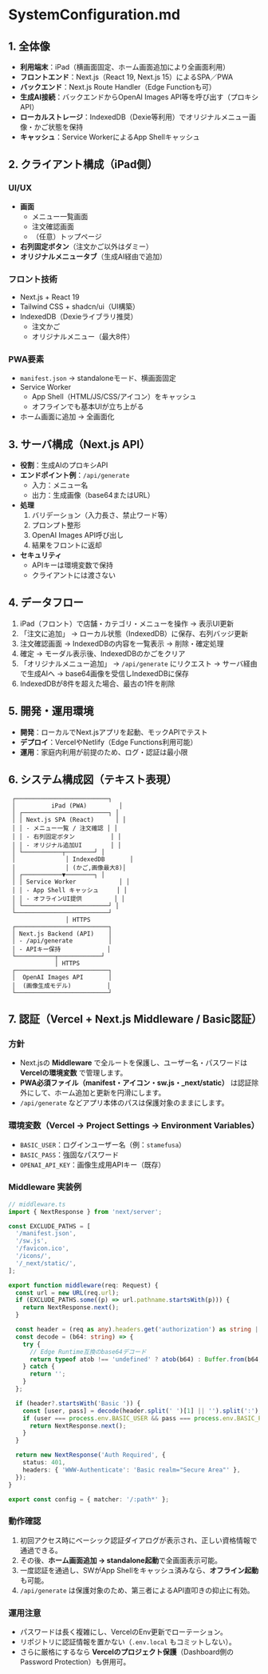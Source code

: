 # SystemConfiguration.md

## 1. 全体像
- **利用端末**：iPad（横画面固定、ホーム画面追加により全画面利用）  
- **フロントエンド**：Next.js（React 19, Next.js 15）によるSPA／PWA  
- **バックエンド**：Next.js Route Handler（Edge Functionも可）  
- **生成AI接続**：バックエンドからOpenAI Images API等を呼び出す（プロキシAPI）  
- **ローカルストレージ**：IndexedDB（Dexie等利用）でオリジナルメニュー画像・かご状態を保持  
- **キャッシュ**：Service WorkerによるApp Shellキャッシュ  

## 2. クライアント構成（iPad側）
### UI/UX
- **画面**
  - メニュー一覧画面
  - 注文確認画面
  - （任意）トップページ
- **右列固定ボタン**（注文かご以外はダミー）
- **オリジナルメニュータブ**（生成AI経由で追加）

### フロント技術
- Next.js + React 19
- Tailwind CSS + shadcn/ui（UI構築）
- IndexedDB（Dexieライブラリ推奨）  
  - 注文かご
  - オリジナルメニュー（最大8件）

### PWA要素
- `manifest.json` → standaloneモード、横画面固定
- Service Worker  
  - App Shell（HTML/JS/CSS/アイコン）をキャッシュ  
  - オフラインでも基本UIが立ち上がる  
- ホーム画面に追加 → 全画面化

## 3. サーバ構成（Next.js API）
- **役割**：生成AIのプロキシAPI
- **エンドポイント例**：`/api/generate`
  - 入力：メニュー名
  - 出力：生成画像（base64またはURL）
- **処理**  
  1. バリデーション（入力長さ、禁止ワード等）  
  2. プロンプト整形  
  3. OpenAI Images API呼び出し  
  4. 結果をフロントに返却  
- **セキュリティ**  
  - APIキーは環境変数で保持  
  - クライアントには渡さない  

## 4. データフロー
1. iPad（フロント）で店舗・カテゴリ・メニューを操作 → 表示UI更新  
2. 「注文に追加」 → ローカル状態（IndexedDB）に保存、右列バッジ更新  
3. 注文確認画面 → IndexedDBの内容を一覧表示 → 削除・確定処理  
4. 確定 → モーダル表示後、IndexedDBのかごをクリア  
5. 「オリジナルメニュー追加」 → `/api/generate` にリクエスト → サーバ経由で生成AIへ → base64画像を受信しIndexedDBに保存  
6. IndexedDBが8件を超えた場合、最古の1件を削除  

## 5. 開発・運用環境
- **開発**：ローカルでNext.jsアプリを起動、モックAPIでテスト  
- **デプロイ**：VercelやNetlify（Edge Functions利用可能）  
- **運用**：家庭内利用が前提のため、ログ・認証は最小限  

## 6. システム構成図（テキスト表現）

```
 ┌──────────────────────────┐
 │          iPad (PWA)         │
 │ ┌────────────────────────┐ │
 │ │ Next.js SPA (React)      │ │
 │ │ - メニュー一覧 / 注文確認 │ │
 │ │ - 右列固定ボタン          │ │
 │ │ - オリジナル追加UI        │ │
 │ └───────────┬────────┘ │
 │              │ IndexedDB       │
 │              │ (かご,画像最大8)│
 │ ┌───────────▼────────┐ │
 │ │ Service Worker            │ │
 │ │ - App Shell キャッシュ     │ │
 │ │ - オフラインUI提供         │ │
 │ └────────────────────────┘ │
 └──────────────────────────┘
                │ HTTPS
 ┌──────────────────────────┐
 │ Next.js Backend (API)    │
 │ - /api/generate          │
 │ - APIキー保持             │
 └───────────┬────────────┘
             │ HTTPS
 ┌──────────────────────────┐
 │  OpenAI Images API       │
 │  (画像生成モデル)          │
 └──────────────────────────┘
```

## 7. 認証（Vercel + Next.js Middleware / Basic認証）
### 方針
- Next.jsの **Middleware** で全ルートを保護し、ユーザー名・パスワードは **Vercelの環境変数** で管理します。  
- **PWA必須ファイル（manifest・アイコン・sw.js・_next/static）** は認証除外にして、ホーム追加と更新を円滑にします。  
- `/api/generate` などアプリ本体のパスは保護対象のままにします。

### 環境変数（Vercel → Project Settings → Environment Variables）
- `BASIC_USER`：ログインユーザー名（例：`stamefusa`）
- `BASIC_PASS`：強固なパスワード
- `OPENAI_API_KEY`：画像生成用APIキー（既存）

### Middleware 実装例
```ts
// middleware.ts
import { NextResponse } from 'next/server';

const EXCLUDE_PATHS = [
  '/manifest.json',
  '/sw.js',
  '/favicon.ico',
  '/icons/',
  '/_next/static/',
];

export function middleware(req: Request) {
  const url = new URL(req.url);
  if (EXCLUDE_PATHS.some((p) => url.pathname.startsWith(p))) {
    return NextResponse.next();
  }

  const header = (req as any).headers.get('authorization') as string | null;
  const decode = (b64: string) => {
    try {
      // Edge Runtime互換のbase64デコード
      return typeof atob !== 'undefined' ? atob(b64) : Buffer.from(b64, 'base64').toString('utf-8');
    } catch {
      return '';
    }
  };

  if (header?.startsWith('Basic ')) {
    const [user, pass] = decode(header.split(' ')[1] || '').split(':');
    if (user === process.env.BASIC_USER && pass === process.env.BASIC_PASS) {
      return NextResponse.next();
    }
  }

  return new NextResponse('Auth Required', {
    status: 401,
    headers: { 'WWW-Authenticate': 'Basic realm="Secure Area"' },
  });
}

export const config = { matcher: '/:path*' };
```

### 動作確認
1. 初回アクセス時にベーシック認証ダイアログが表示され、正しい資格情報で通過できる。  
2. その後、**ホーム画面追加 → standalone起動**で全画面表示可能。  
3. 一度認証を通過し、SWがApp Shellをキャッシュ済みなら、**オフライン起動**も可能。  
4. `/api/generate` は保護対象のため、第三者によるAPI直叩きの抑止に有効。

### 運用注意
- パスワードは長く複雑にし、VercelのEnv更新でローテーション。  
- リポジトリに認証情報を置かない（`.env.local` もコミットしない）。  
- さらに厳格にするなら **Vercelのプロジェクト保護**（Dashboard側のPassword Protection）も併用可。
